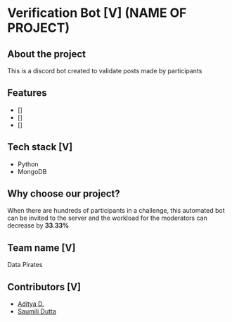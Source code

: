 # Verification Bot [V]   (NAME OF PROJECT)

## About the project
This is a discord bot created to validate posts made by participants 

## Features

- []
- []
- []

## Tech stack [V]

- Python
- MongoDB

## Why choose our project?

When there are hundreds of participants in a challenge, this automated bot can be invited to the server and the workload for the moderators can decrease by **33.33%**

## Team name [V]

Data Pirates

## Contributors [V]

- [Aditya D.](https://github.com/adi271001)
- [Saumili Dutta](https://github.com/aumii01codes)
